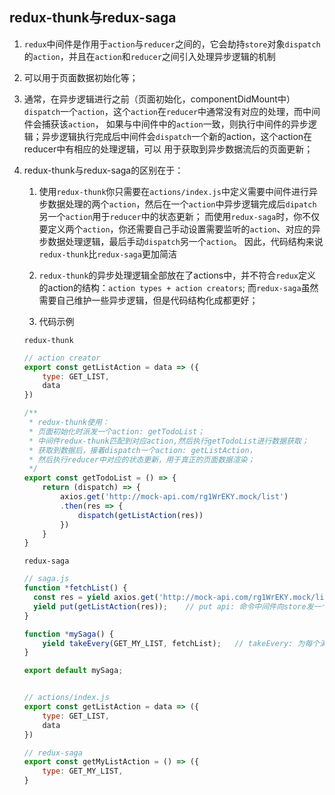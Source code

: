 ## redux-thunk与redux-saga

1. `redux`中间件是作用于`action`与`reducer`之间的，它会劫持`store`对象`dispatch`的`action`，并且在`action`和`reducer`之间引入处理异步逻辑的机制

2. 可以用于页面数据初始化等；

3. 通常，在异步逻辑进行之前（页面初始化，componentDidMount中）`dispatch`一个`action`，这个`action`在`reducer`中通常没有对应的处理，而中间件会捕获该`action`，
如果与中间件中的`action`一致，则执行中间件的异步逻辑；异步逻辑执行完成后中间件会`dispatch`一个新的action，这个action在reducer中有相应的处理逻辑，可以
用于获取到异步数据流后的页面更新；

4. redux-thunk与redux-saga的区别在于：
   1. 使用`redux-thunk`你只需要在`actions/index.js`中定义需要中间件进行异步数据处理的两个`action`，然后在一个`action`中异步逻辑完成后`dipatch`另一个`action`用于`reducer`中的状态更新；
   而使用`redux-saga`时，你不仅要定义两个`action`，你还需要自己手动设置需要监听的`action`、对应的异步数据处理逻辑，最后手动`dispatch`另一个`action`。
   因此，代码结构来说`redux-thunk`比`redux-saga`更加简洁
   2. `redux-thunk`的异步处理逻辑全部放在了actions中，并不符合`redux`定义的action的结构：`action types + action creators`;
       而`redux-saga`虽然需要自己维护一些异步逻辑，但是代码结构化成都更好；
       
       
   3. 代码示例
   
   `redux-thunk`
   ```js
   // action creator
   export const getListAction = data => ({
       type: GET_LIST,
       data
   })

   /** 
    * redux-thunk使用：
    * 页面初始化时派发一个action: getTodoList；
    * 中间件redux-thunk匹配到对应action,然后执行getTodoList进行数据获取；
    * 获取到数据后，接着dispatch一个action: getListAction，
    * 然后执行reducer中对应的状态更新，用于真正的页面数据渲染；
    */
   export const getTodoList = () => {
       return (dispatch) => {
           axios.get('http://mock-api.com/rg1WrEKY.mock/list')
           .then(res => {
               dispatch(getListAction(res))
           })
       }
   }
   ```
   
   
   `redux-saga`
   ```js
   // saga.js
   function *fetchList() {
     const res = yield axios.get('http://mock-api.com/rg1WrEKY.mock/list');
     yield put(getListAction(res));    // put api: 命令中间件向store发一个action.
   }

   function *mySaga() {
       yield takeEvery(GET_MY_LIST, fetchList);   // takeEvery: 为每个满足匹配的action(GET_LIST)派发一个saga函数（fetchList)
   }

   export default mySaga;   
   
   
   // actions/index.js
   export const getListAction = data => ({
       type: GET_LIST,
       data
   })

   // redux-saga
   export const getMyListAction = () => ({
       type: GET_MY_LIST,
   }
   ```

